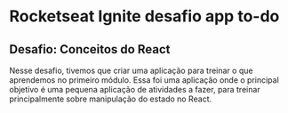 # Rocketseat Ignite desafio app to-do
## Desafio: Conceitos do React
Nesse desafio, tivemos que criar uma aplicação para treinar o que aprendemos no primeiro módulo. Essa foi uma aplicação onde o principal objetivo é uma pequena aplicação de atividades a fazer, para treinar principalmente sobre manipulação do estado no React.

